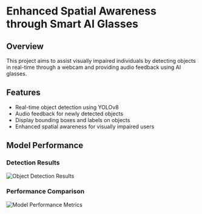 # Enhanced Spatial Awareness through Smart AI Glasses

## Overview
This project aims to assist visually impaired individuals by detecting objects in real-time through a webcam and providing audio feedback using AI glasses.

## Features
- Real-time object detection using YOLOv8
- Audio feedback for newly detected objects
- Display bounding boxes and labels on objects
- Enhanced spatial awareness for visually impaired users

## Model Performance

### Detection Results
![Object Detection Results](image.png)

### Performance Comparison
![Model Performance Metrics](image.png)
